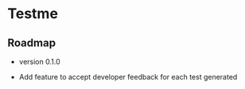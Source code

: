 # Testme

## Roadmap

- version 0.1.0
 * Add feature to accept developer feedback for each test generated


